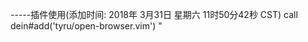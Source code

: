[](https://github.com/)-----插件使用(添加时间: 2018年 3月31日 星期六 11时50分42秒 CST)
call dein#add('tyru/open-browser.vim')
"
